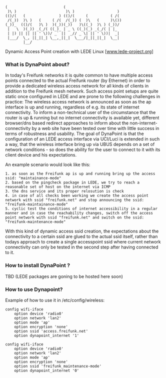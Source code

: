 ```
(                         (                         
 )\ )                      )\ )                   )  
(()/(   (               ) (()/(     (          ( /(  
 /(_))  )\ )   (     ( /(  /(_)) (  )\   (     )\()) 
(_))_  (()/(   )\ )  )(_))(_))   )\((_)  )\ ) (_))/  
 |   \  )(_)) _(_/( ((_)_ | _ \ ((_)(_) _(_/( | |_   
 | |) || || || ' \))/ _` ||  _// _ \| || ' \))|  _|  
 |___/  \_, ||_||_| \__,_||_|  \___/|_||_||_|  \__|  
        |__/                                         
```

Dynamic Access Point creation with LEDE Linux [www.lede-project.org]

### What is DynaPoint about?

In today's Freifunk networks it is quite common to have multiple access points connected to the actual Freifunk router (by Ethernet) in order to provide a dedicated wireless access network for all kinds of clients in addition to the Freifunk mesh network. Such access point setups are quite static once configured in LEDE and are prone to the following challenges in practice: The wireless access network is announced as soon as the ap interface is up and running, regardless of e.g. its state of internet connectivity. To inform a non-technical user of the circumstance that the router is up & running but no internet connectivity is available yet, different browser/dns based redirect approaches to inform about the non-internet-connectivity by a web site have been tested over time with little success in terms of robustness and usability. 
The goal of DynaPoint is that the configuration of an LEDE access interface via UCI/Luci is extended in such a way, that the wireless interface bring up via UBUS depends on a set of network conditions - so does the ability for the user to connect to it with its client device and his expectations.

An example scenario would look like this:

    1. as soon as the Freifunk ap is up and running bring up the access ssid: "maintainance-mode"
    2. based on the pingcheck package in LEDE, we try to reach a reasonable set of host on the internet via ICMP
    3. the dns service and its proper relosution is check 
    4. in case of all checks been working we create the access point network with ssid "freifunk.net" and stop announcing the ssid: "freifunk-maintainance-mode"
    5. cyclic test the conditions of internet accessibility in a regular manner and in case the reachability changes, switch off the access point network with ssid "freifunk.net" and switch on the ssid: "freifunk-maintenance-mode"

With this kind of dynamic access ssid creation, the expectations about the connectivity to a certain ssid are glued to the actual ssid itself, rather than todays approach to create a single accesspoint ssid where current network connectivity can only be tested in the second step after having connected to it. 

### How to install DynaPoint ?

TBD (LEDE packages are goning to be hosted here soon)

### How to use Dynapoint?
Example of how to use it in /etc/config/wireless:

```
config wifi-iface
	option device 'radio0'
	option network 'lan2'
	option mode 'ap'
	option encryption 'none'
	option ssid 'access.freifunk.net'
	option dynapoint_internet '1'

config wifi-iface
	option device 'radio0'
	option network 'lan2'
	option mode 'ap'
	option encryption 'none'
	option ssid 'freifunk_maintenance-mode'
	option dynapoint_internet '0'
```
